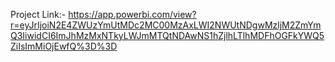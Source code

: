 Project Link:-  https://app.powerbi.com/view?r=eyJrIjoiN2E4ZWUzYmUtMDc2MC00MzAxLWI2NWUtNDgwMzljM2ZmYmQ3IiwidCI6ImJhMzMxNTkyLWJmMTQtNDAwNS1hZjlhLTlhMDFhOGFkYWQ5ZiIsImMiOjEwfQ%3D%3D
